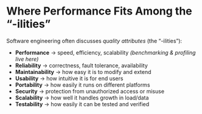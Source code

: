 # Where Performance Fits Among the “-ilities”

Software engineering often discusses *quality attributes* (the “-ilities”):

- **Performance** → speed, efficiency, scalability *(benchmarking & profiling live here)*
- **Reliability** → correctness, fault tolerance, availability
- **Maintainability** → how easy it is to modify and extend
- **Usability** → how intuitive it is for end users
- **Portability** → how easily it runs on different platforms
- **Security** → protection from unauthorized access or misuse
- **Scalability** → how well it handles growth in load/data
- **Testability** → how easily it can be tested and verified